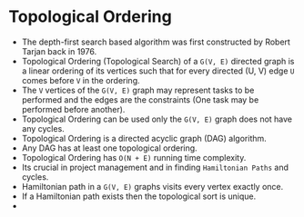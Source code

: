 # Topological Ordering

* The depth-first search based algorithm was first constructed by Robert Tarjan back in 1976.
* Topological Ordering (Topological Search) of a `G(V, E)` directed graph is a linear ordering of its vertices such that for every directed (U, V)
  edge `U` comes before `V` in the ordering.
* The `V` vertices of the `G(V, E)` graph may represent tasks to be performed and the edges are the constraints (One task may be performed before another).
* Topological Ordering can be used only the `G(V, E)` graph does not have any cycles.
* Topological Ordering is a directed acyclic graph (DAG) algorithm.
* Any DAG has at least one topological ordering.
* Topological Ordering has `O(N + E)` running time complexity.
* Its crucial in project management and in finding `Hamiltonian Paths` and cycles.
* Hamiltonian path in a `G(V, E)` graphs visits every vertex exactly once.
* If a Hamiltonian path exists then the topological sort is unique.
* 
